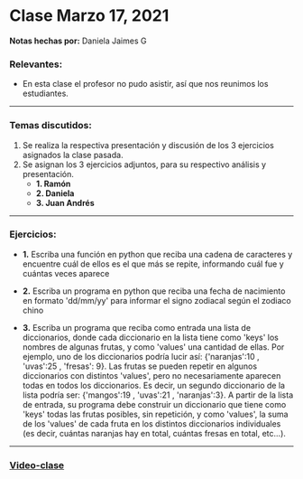 # Clase Marzo 17, 2021
**Notas hechas por:** Daniela Jaimes G

### Relevantes:
* En esta clase el profesor no pudo asistir, así que nos reunimos los estudiantes.

***

### Temas discutidos:

1. Se realiza la respectiva presentación y discusión de los 3 ejercicios asignados la clase pasada.
2. Se asignan los 3 ejercicios adjuntos, para su respectivo análisis y presentación.
	- **1. Ramón** 
	- **2. Daniela** 
	- **3. Juan Andrés** 

*** 
### Ejercicios:
- **1.**  Escriba una función en python que reciba una cadena de caracteres y encuentre cuál de ellos es el que más se repite, informando cuál fue y cuántas veces aparece


- **2.**  Escriba un programa en python que reciba una fecha de nacimiento en formato 'dd/mm/yy' para informar el signo zodiacal según el zodiaco chino


- **3.**  Escriba un programa que reciba como entrada una lista de diccionarios, donde cada diccionario en la lista tiene como 'keys' los nombres de algunas frutas, y como 'values' una cantidad de ellas. Por ejemplo, uno de los diccionarios podría lucir así: {'naranjas':10 , 'uvas':25 , 'fresas': 9}. Las frutas se pueden repetir en algunos diccionarios con distintos 'values', pero no necesariamente aparecen todas en todos los diccionarios. Es decir, un segundo diccionario de la lista podría ser: {'mangos':19 , 'uvas':21 , 'naranjas':3}. A partir de la lista de entrada, su programa debe construir un diccionario que tiene como 'keys' todas las frutas posibles, sin repetición, y como 'values', la suma de los 'values' de cada fruta en los distintos diccionarios individuales (es decir, cuántas naranjas hay en total, cuántas fresas en total, etc...).

***

### [Video-clase](https://drive.google.com/drive/u/0/folders/1SHY402U55NjJJnBnV-OhAQiUrzduhCQg)

